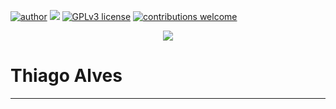 [![author](https://img.shields.io/badge/author-trfalves-red.svg)](https://www.linkedin.com/in/trfalves) [![](https://img.shields.io/badge/python-3.9+-blue.svg)](https://www.python.org/downloads/release/python-365/) [![GPLv3 license](https://img.shields.io/badge/License-GPLv3-blue.svg)](http://perso.crans.org/besson/LICENSE.html) [![contributions welcome](https://img.shields.io/badge/contributions-welcome-brightgreen.svg?style=flat)](https://github.com/trfalves/portfolio)

<p align="center">
  <img src="porfolio.png" >
</p>

# Thiago Alves

---




